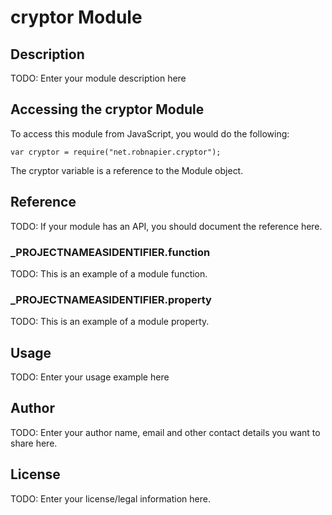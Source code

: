 # cryptor Module

## Description

TODO: Enter your module description here

## Accessing the cryptor Module

To access this module from JavaScript, you would do the following:

	var cryptor = require("net.robnapier.cryptor");

The cryptor variable is a reference to the Module object.	

## Reference

TODO: If your module has an API, you should document
the reference here.

### ___PROJECTNAMEASIDENTIFIER__.function

TODO: This is an example of a module function.

### ___PROJECTNAMEASIDENTIFIER__.property

TODO: This is an example of a module property.

## Usage

TODO: Enter your usage example here

## Author

TODO: Enter your author name, email and other contact
details you want to share here. 

## License

TODO: Enter your license/legal information here.
